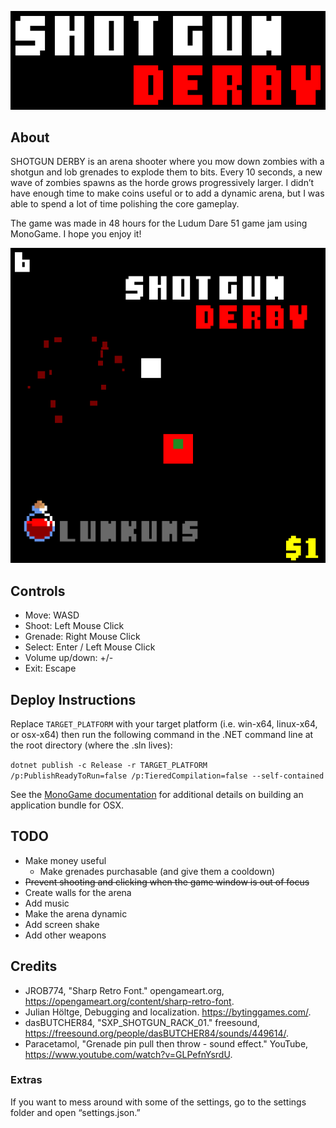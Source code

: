 <p align="center">
  <a href="https://www.youtube.com/watch?v=9LwGNk8jlZw"><img src="./docs/images/title.png" alt="The words SHOTGUN DERBY in pixel art lettering"/></a>
</p>



## About

SHOTGUN DERBY is an arena shooter where you mow down zombies with a shotgun and lob grenades to explode them to bits.  Every 10 seconds, a new wave of zombies spawns as the horde grows progressively larger. I didn’t have enough time to make coins useful or to add a dynamic arena, but I was able to spend a lot of time polishing the core gameplay.

The game was made in 48 hours for the Ludum Dare 51 game jam using MonoGame. I hope you enjoy it!

<p align="center">
  <img src="./docs/images/coverplusplus.png" alt="The words SHOTGUN DERBY in pixel art lettering"/>
</p>

## Controls

- Move: WASD
- Shoot: Left Mouse Click
- Grenade: Right Mouse Click
- Select: Enter / Left Mouse Click
- Volume up/down: +/-
- Exit: Escape

## Deploy Instructions

Replace `TARGET_PLATFORM` with your target platform (i.e. win-x64, linux-x64, or osx-x64) then run the following command in the .NET command line at the root directory (where the .sln lives):

`dotnet publish -c Release -r TARGET_PLATFORM /p:PublishReadyToRun=false /p:TieredCompilation=false --self-contained`

See the [MonoGame documentation](https://docs.monogame.net/articles/packaging_games.html) for additional details on building an application bundle for OSX.

## TODO

- Make money useful
  - Make grenades purchasable (and give them a cooldown)
- ~~Prevent shooting and clicking when the game window is out of focus~~
- Create walls for the arena
- Add music
- Make the arena dynamic
- Add screen shake
- Add other weapons

## Credits

- JROB774, "Sharp Retro Font." opengameart.org, https://opengameart.org/content/sharp-retro-font.
- Julian Höltge, Debugging and localization. https://bytinggames.com/.
- dasBUTCHER84, "SXP_SHOTGUN_RACK_01." freesound, https://freesound.org/people/dasBUTCHER84/sounds/449614/.
- Paracetamol, "Grenade pin pull then throw - sound effect." YouTube, https://www.youtube.com/watch?v=GLPefnYsrdU.

### Extras

If you want to mess around with some of the settings, go to the settings folder and open “settings.json.”

